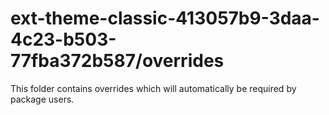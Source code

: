 # ext-theme-classic-413057b9-3daa-4c23-b503-77fba372b587/overrides

This folder contains overrides which will automatically be required by package users.
